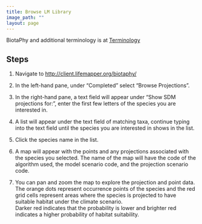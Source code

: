 ```yaml
---
title: Browse LM Library
image_path: ""
layout: page
---
```



BiotaPhy and additional terminology is at [Terminology](/terms)

## Steps

1. Navigate to http://client.lifemapper.org/biotaphy/

1. In the left-hand pane, under “Completed” select “Browse 
   Projections”.

1. In the right-hand pane, a text field will appear under 
   “Show SDM projections for:”, enter the first few letters of 
   the species you are interested in.

1. A list will appear under the text field of matching taxa, 
   continue typing into the text field until the species you are 
   interested in shows in the list.

1. Click the species name in the list.

1. A map will appear with the points and any projections associated 
   with the species you selected.  The name of the map will have 
   the code of the algorithm used, the model scenario code, and the 
   projection scenario code.

1. You can pan and zoom the map to explore the projection and point 
   data.  The orange dots represent occurrence points of the species 
   and the red grid cells represent areas where the species is 
   projected to have suitable habitat under the climate scenario.  
   Darker red indicates that the probability is lower and brighter 
   red indicates a higher probability of habitat suitability.

